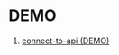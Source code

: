 # DEMO

<ol>
  <li>
    <a href="https://yurifyodorov.github.io/sandbox/connect-to-api/">connect-to-api (DEMO)</a>
  </li>
</ol>
